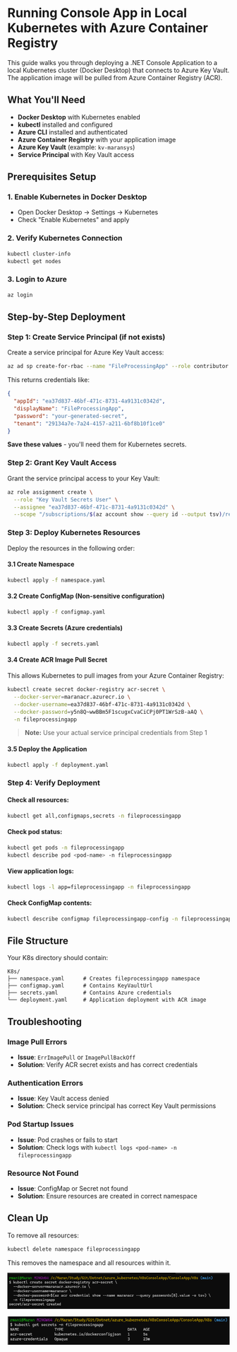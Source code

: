 # Running Console App in Local Kubernetes with Azure Container Registry

This guide walks you through deploying a .NET Console Application to a local Kubernetes cluster (Docker Desktop) that connects to Azure Key Vault. The application image will be pulled from Azure Container Registry (ACR).

## What You'll Need

- **Docker Desktop** with Kubernetes enabled
- **kubectl** installed and configured
- **Azure CLI** installed and authenticated
- **Azure Container Registry** with your application image
- **Azure Key Vault** (example: `kv-maransys`)
- **Service Principal** with Key Vault access

## Prerequisites Setup

### 1. Enable Kubernetes in Docker Desktop
- Open Docker Desktop → Settings → Kubernetes
- Check "Enable Kubernetes" and apply

### 2. Verify Kubernetes Connection
```bash
kubectl cluster-info
kubectl get nodes
```

### 3. Login to Azure
```bash
az login
```

## Step-by-Step Deployment

### Step 1: Create Service Principal (if not exists)

Create a service principal for Azure Key Vault access:

```bash
az ad sp create-for-rbac --name "FileProcessingApp" --role contributor --scopes /subscriptions/$(az account show --query id --output tsv)
```

This returns credentials like:
```json
{
  "appId": "ea37d837-46bf-471c-8731-4a9131c0342d",
  "displayName": "FileProcessingApp",
  "password": "your-generated-secret",
  "tenant": "29134a7e-7a24-4157-a211-6bf8b10f1ce0"
}
```

**Save these values** - you'll need them for Kubernetes secrets.

### Step 2: Grant Key Vault Access

Grant the service principal access to your Key Vault:

```bash
az role assignment create \
  --role "Key Vault Secrets User" \
  --assignee "ea37d837-46bf-471c-8731-4a9131c0342d" \
  --scope "/subscriptions/$(az account show --query id --output tsv)/resourceGroups/your-rg-name/providers/Microsoft.KeyVault/vaults/kv-maransys"
```

### Step 3: Deploy Kubernetes Resources

Deploy the resources in the following order:

#### 3.1 Create Namespace
```bash
kubectl apply -f namespace.yaml
```

#### 3.2 Create ConfigMap (Non-sensitive configuration)
```bash
kubectl apply -f configmap.yaml
```

#### 3.3 Create Secrets (Azure credentials)
```bash
kubectl apply -f secrets.yaml
```

#### 3.4 Create ACR Image Pull Secret
This allows Kubernetes to pull images from your Azure Container Registry:

```bash
kubectl create secret docker-registry acr-secret \
  --docker-server=maranacr.azurecr.io \
  --docker-username=ea37d837-46bf-471c-8731-4a9131c0342d \
  --docker-password=y5n8Q~wwBBm5F1scugxCvaCiCPj0PT1WrSzB-aAQ \
  -n fileprocessingapp
```

> **Note:** Use your actual service principal credentials from Step 1

#### 3.5 Deploy the Application
```bash
kubectl apply -f deployment.yaml
```

### Step 4: Verify Deployment

#### Check all resources:
```bash
kubectl get all,configmaps,secrets -n fileprocessingapp
```

#### Check pod status:
```bash
kubectl get pods -n fileprocessingapp
kubectl describe pod <pod-name> -n fileprocessingapp
```

#### View application logs:
```bash
kubectl logs -l app=fileprocessingapp -n fileprocessingapp
```

#### Check ConfigMap contents:
```bash
kubectl describe configmap fileprocessingapp-config -n fileprocessingapp
```

## File Structure

Your K8s directory should contain:
```
K8s/
├── namespace.yaml      # Creates fileprocessingapp namespace
├── configmap.yaml      # Contains KeyVaultUrl
├── secrets.yaml        # Contains Azure credentials
└── deployment.yaml     # Application deployment with ACR image
```

## Troubleshooting

### Image Pull Errors
- **Issue**: `ErrImagePull` or `ImagePullBackOff`
- **Solution**: Verify ACR secret exists and has correct credentials

### Authentication Errors
- **Issue**: Key Vault access denied
- **Solution**: Check service principal has correct Key Vault permissions

### Pod Startup Issues
- **Issue**: Pod crashes or fails to start
- **Solution**: Check logs with `kubectl logs <pod-name> -n fileprocessingapp`

### Resource Not Found
- **Issue**: ConfigMap or Secret not found
- **Solution**: Ensure resources are created in correct namespace

## Clean Up

To remove all resources:
```bash
kubectl delete namespace fileprocessingapp
```

This removes the namespace and all resources within it.

![alt text](image-7.png)

![alt text](image-8.png)